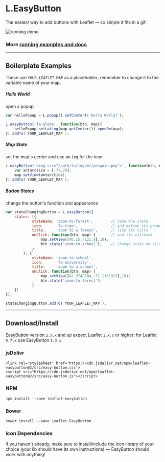 # L.EasyButton

The easiest way to add buttons with Leaflet &mdash; so simple it fits in a gif:

![running demo](https://raw.githubusercontent.com/CliffCloud/Leaflet.EasyButton/dist/img/alert_example.gif)

### More [running examples and docs](http://danielmontague.com/projects/easyButton.js/v1/examples/)

-----------------------------------------------------------------------------------

## Boilerplate Examples

These use `YOUR_LEAFLET_MAP` as a placeholder;
remember to change it to the variable name of your map.

##### Hello World

open a popup

```javascript
var helloPopup = L.popup().setContent('Hello World!');

L.easyButton('fa-globe', function(btn, map){
    helloPopup.setLatLng(map.getCenter()).openOn(map);
}).addTo( YOUR_LEAFLET_MAP );
```

##### Map State

set the map's center and use an `img` for the icon

```javascript
L.easyButton('<img src="/path/to/img/of/penguin.png">', function(btn, map){
    var antarctica = [-77,70];
    map.setView(antarctica);
}).addTo( YOUR_LEAFLET_MAP );
```

##### Button States

change the button's function and appearance

```javascript
var stateChangingButton = L.easyButton({
    states: [{
            stateName: 'zoom-to-forest',        // name the state
            icon:      'fa-tree',               // and define its properties
            title:     'zoom to a forest',      // like its title
            onClick: function(btn, map) {       // and its callback
                map.setView([46.25,-121.8],10);
                btn.state('zoom-to-school');    // change state on click!
            }
        }, {
            stateName: 'zoom-to-school',
            icon:      'fa-university',
            title:     'zoom to a school',
            onClick: function(btn, map) {
                map.setView([42.3748204,-71.1161913],16);
                btn.state('zoom-to-forest');
            }
    }]
});

stateChangingButton.addTo( YOUR_LEAFLET_MAP );
```

-----------------------------------------------------------------------------------

## Download/Install

EasyButton version `2.x.x` and up expect Leaflet `1.x.x` or higher;
for Leaflet `0.7.x` use EasyButton `1.3.x`.

### jsDelivr

```
<link rel="stylesheet" href="https://cdn.jsdelivr.net/npm/leaflet-easybutton@2/src/easy-button.css">
<script src="https://cdn.jsdelivr.net/npm/leaflet-easybutton@2/src/easy-button.js"></script>
```

### NPM

```
npm install --save leaflet-easybutton
```

### Bower

```
bower install --save Leaflet.EasyButton
```

### Icon Dependencies

If you haven't already, make sure to install/include the icon library of your
choice (your lib should have its own instructions)
&mdash; EasyButton should work with anything!
